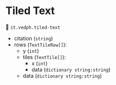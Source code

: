 # Tiled Text

🔑 `it.vedph.tiled-text`

- citation (`string`)
- rows (`TextTileRow[]`):
  - y (`int`)
  - tiles (`TextTile[]`):
    - x (`int`)
    - data (`dictionary string:string`)
  - data (`dictionary string:string`)
